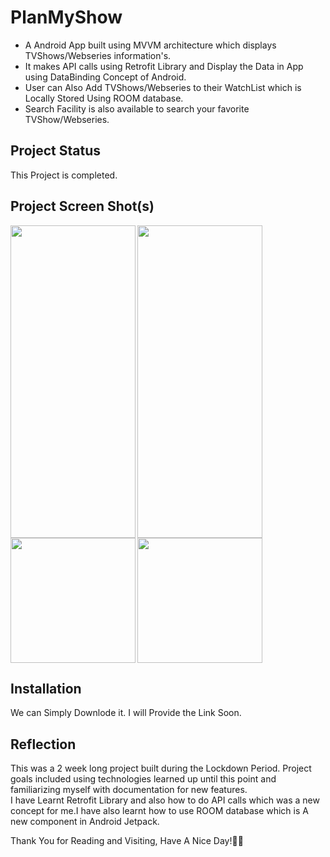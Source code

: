 # 


# **PlanMyShow**
- A Android App built using MVVM architecture which displays TVShows/Webseries information's. 
- It makes API calls using Retrofit Library and Display the Data in App using DataBinding Concept of Android. 
- User can Also Add TVShows/Webseries to their WatchList which is Locally Stored Using ROOM database.
- Search Facility is also available to search your favorite TVShow/Webseries. 


## **Project Status**
This Project is completed.

## **Project Screen Shot(s)**
<img  align = "left" width="200" height="500" src="https://i.postimg.cc/BQyJyT3B/Screenshot-20210714-211438.png">
<img  align = "left" width="200" height="500" src="https://i.postimg.cc/YSBM2th4/Screenshot-20210714-211926.png">
<img  align = "left" width="200 height="500" src="https://i.postimg.cc/QtXD5Sgh/Screenshot-20210714-211950.png">
<img  width="200 height="500" src="https://i.postimg.cc/Px2jMZKZ/Screenshot-20210714-212059.png">






## **Installation** 

We can Simply Downlode it. I will Provide the Link Soon.

## **Reflection**

This was a 2 week long project built during the Lockdown Period. Project goals included using technologies learned up until this point and familiarizing myself with documentation for new features.  
I have Learnt Retrofit Library and also how to do API calls which was a new concept for me.I have also learnt how to use ROOM database which is A new component in Android Jetpack.

Thank You for Reading and Visiting, Have A Nice Day!💚💙
